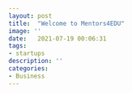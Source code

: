 ```yaml
---
layout: post
title:  "Welcome to Mentors4EDU"
image: ''
date:   2021-07-19 00:06:31
tags:
- startups
description: ''
categories:
- Business 
---
```

